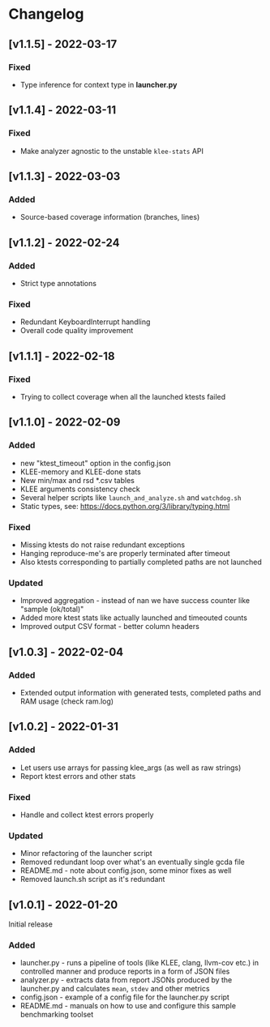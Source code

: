 # Changelog

## [v1.1.5] - 2022-03-17

### Fixed
- Type inference for context type in **launcher.py**

## [v1.1.4] - 2022-03-11

### Fixed
- Make analyzer agnostic to the unstable `klee-stats` API

## [v1.1.3] - 2022-03-03

### Added
- Source-based coverage information (branches, lines)

## [v1.1.2] - 2022-02-24

### Added
- Strict type annotations

### Fixed
- Redundant KeyboardInterrupt handling
- Overall code quality improvement

## [v1.1.1] - 2022-02-18

### Fixed
- Trying to collect coverage when all the launched ktests failed

## [v1.1.0] - 2022-02-09

### Added
- new "ktest_timeout" option in the config.json
- KLEE-memory and KLEE-done stats
- New min/max and rsd *.csv tables
- KLEE arguments consistency check
- Several helper scripts like `launch_and_analyze.sh` and `watchdog.sh`
- Static types, see: https://docs.python.org/3/library/typing.html

### Fixed
- Missing ktests do not raise redundant exceptions
- Hanging reproduce-me's are properly terminated after timeout
- Also ktests corresponding to partially completed paths are not launched

### Updated
- Improved aggregation - instead of nan we have success counter like "sample (ok/total)"
- Added more ktest stats like actually launched and timeouted counts
- Improved output CSV format - better column headers

## [v1.0.3] - 2022-02-04

### Added
- Extended output information with generated tests, completed paths and RAM usage (check ram.log)

## [v1.0.2] - 2022-01-31

### Added
- Let users use arrays for passing klee_args (as well as raw strings)
- Report ktest errors and other stats

### Fixed
- Handle and collect ktest errors properly

### Updated
- Minor refactoring of the launcher script
- Removed redundant loop over what's an eventually single gcda file
- README.md - note about config.json, some minor fixes as well
- Removed launch.sh script as it's redundant

## [v1.0.1] - 2022-01-20

Initial release

### Added
- launcher.py - runs a pipeline of tools (like KLEE, clang, llvm-cov etc.) in controlled manner and produce reports in a form of JSON files
- analyzer.py - extracts data from report JSONs produced by the launcher.py and calculates `mean`, `stdev` and other metrics
- config.json - example of a config file for the launcher.py script
- README.md - manuals on how to use and configure this sample benchmarking toolset
